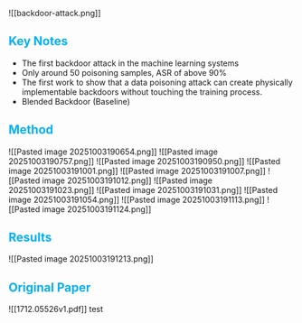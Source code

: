 ![[backdoor-attack.png]]
## <font color="#00b0f0">Key Notes</font>

- The first backdoor attack in the machine learning systems
- Only around 50 poisoning samples, ASR of above 90%
- The first work to show that a data poisoning attack can create physically implementable backdoors without touching the training process.
- Blended Backdoor (Baseline)

## <font color="#00b0f0">Method</font>

![[Pasted image 20251003190654.png]]
![[Pasted image 20251003190757.png]]
![[Pasted image 20251003190950.png]]
![[Pasted image 20251003191001.png]]
![[Pasted image 20251003191007.png]]
![[Pasted image 20251003191012.png]]
![[Pasted image 20251003191023.png]]
![[Pasted image 20251003191031.png]]
![[Pasted image 20251003191054.png]]
![[Pasted image 20251003191113.png]]
![[Pasted image 20251003191124.png]]
## <font color="#00b0f0">Results</font>

![[Pasted image 20251003191213.png]]

## <font color="#00b0f0">Original Paper</font>

![[1712.05526v1.pdf]]
test
